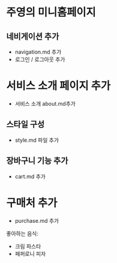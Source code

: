 # 주영의 미니홈페이지

## 네비게이션 추가

- navigation.md 추가
- 로그인 / 로그아웃 추가

# 서비스 소개 페이지 추가
 - 서비스 소개 about.md추가

## 스타일 구성

- style.md 파일 추가

## 장바구니 기능 추가
- cart.md 추가

# 구매처 추가

- purchase.md 추가

좋아하는 음식:

- 크림 파스타
- 페퍼로니 피자
